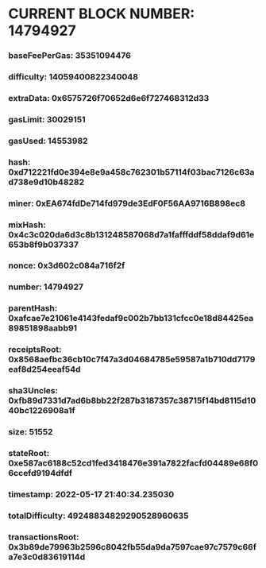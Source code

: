 # CURRENT BLOCK NUMBER: 14794927

### baseFeePerGas: 35351094476
### difficulty: 14059400822340048
### extraData: 0x6575726f70652d6e6f727468312d33
### gasLimit: 30029151
### gasUsed: 14553982
### hash: 0xd712221fd0e394e8e9a458c762301b57114f03bac7126c63ad738e9d10b48282
### miner: 0xEA674fdDe714fd979de3EdF0F56AA9716B898ec8
### mixHash: 0x4c3c020da6d3c8b131248587068d7a1fafffddf58ddaf9d61e653b8f9b037337
### nonce: 0x3d602c084a716f2f
### number: 14794927
### parentHash: 0xafcae7e21061e4143fedaf9c002b7bb131cfcc0e18d84425ea89851898aabb91
### receiptsRoot: 0x8568aefbc36cb10c7f47a3d04684785e59587a1b710dd7179eaf8d254eeaf54d
### sha3Uncles: 0xfb89d7331d7ad6b8bb22f287b3187357c38715f14bd8115d1040bc1226908a1f
### size: 51552
### stateRoot: 0xe587ac6188c52cd1fed3418476e391a7822facfd04489e68f06ccefd9194dfdf
### timestamp: 2022-05-17 21:40:34.235030
### totalDifficulty: 49248834829290528960635
### transactionsRoot: 0x3b89de79963b2596c8042fb55da9da7597cae97c7579c66fa7e3c0d83619114d
